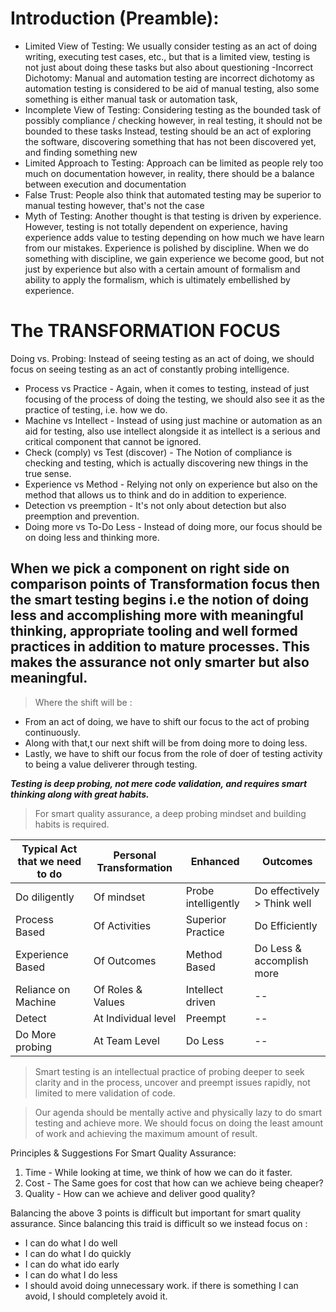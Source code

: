 # Introduction (Preamble): 

 - Limited View of Testing: We usually consider testing as an act of doing writing, executing test cases, etc., but that is a limited view, testing is not just about doing these tasks but also about questioning 
 -Incorrect Dichotomy: Manual and automation testing are incorrect dichotomy as automation testing is considered to be aid of manual testing, also some something is either manual task or automation task,
 - Incomplete View of Testing: Considering testing as the bounded task of possibly compliance / checking however, in real testing, it should not be bounded to these tasks Instead, testing should be an act of exploring the software, discovering something that has not been discovered yet, and finding something new 
 - Limited Approach to Testing: Approach can be limited as people rely too much on documentation however, in reality, there should be a balance between execution and documentation 
 - False Trust: People also think that automated testing may be superior to manual testing however, that's not the case
 - Myth of Testing: Another thought is that testing is driven by experience. However, testing is not totally dependent on experience, having experience adds value to testing depending on how much we have learn from our mistakes. Experience is polished by discipline. When we do something with discipline, we gain experience we become good, but not just by experience but also with a certain amount of formalism and ability to apply the formalism, which is ultimately embellished by experience.


# The TRANSFORMATION FOCUS 

 Doing vs. Probing: Instead of seeing testing as an act of doing, we should focus on seeing testing as an act of constantly probing intelligence.
 - Process vs Practice - Again, when it comes to testing, instead of just focusing of the process of doing the testing, we should also see it as the practice of testing, i.e. how we do.
 - Machine vs Intellect - Instead of using just machine or automation as an aid for testing, also use intellect alongside it as intellect is a serious and critical component that cannot be ignored.
 - Check (comply) vs Test (discover) - The Notion of compliance is checking and testing, which is actually discovering new things in the true sense.
 - Experience vs Method - Relying not only on experience but also on the method that allows us to think and do in addition to experience.
 - Detection vs preemption - It's not only about detection but also preemption and prevention.
 - Doing more vs To-Do Less - Instead of doing more, our focus should be on doing less and thinking more.

When we pick a component on right side on comparison points of Transformation focus then the smart testing begins i.e the notion of doing less and accomplishing more with meaningful thinking, appropriate tooling and well formed practices in addition to mature processes. This makes the assurance not only smarter but also meaningful.
 - 

>Where the shift will be : 
 - From an act of doing, we have to shift our focus to the act of probing continuously.
 - Along with that,t our next shift will be from doing more to doing less. 
 - Lastly, we have to shift our focus from the role of doer of testing activity to being a value deliverer through testing.


***Testing is deep probing, not mere code validation, and  requires smart thinking along with great habits.***


>For smart quality assurance, a deep probing mindset and building habits is required. 

| Typical Act that we need to do | Personal Transformation  | Enhanced | Outcomes  |
|--------------------------------|-------------------------|-----------|-----------|
| Do diligently                 | Of mindset             | Probe intelligently | Do effectively > Think well |
| Process Based                 | Of Activities          | Superior Practice | Do Efficiently |
| Experience Based              | Of Outcomes            | Method Based | Do Less & accomplish more |
| Reliance on Machine           | Of Roles & Values      | Intellect driven | -- |
| Detect                        | At Individual level    | Preempt | -- |
| Do More probing            | At Team Level       |  Do Less | -- |


>Smart testing is an intellectual practice of probing deeper to seek clarity and in the process, uncover and preempt issues rapidly, not limited to mere validation of code.

> Our agenda should be mentally active and physically lazy to do smart testing and achieve more. We should focus on doing the least amount of work and achieving the maximum amount of result.


Principles & Suggestions For Smart Quality Assurance: 
1. Time - While looking at time, we think of how we can do it faster.
2. Cost - The Same goes for cost that how can we achieve being cheaper?
3. Quality - How can we achieve and deliver good quality?

Balancing the above 3 points is difficult but important for smart quality assurance.
Since balancing this traid is difficult so we instead focus on : 

 - I can do what I do well  
 - I can do what I do quickly 
 -  I can do what ido early 
 - I can do what I do less 
 - I should avoid doing unnecessary work. if there is something I can avoid, I should completely avoid it.
   
